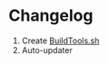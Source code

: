 # Changelog
1. Create [BuildTools.sh](https://github.com/NatoBoram/Buildtools-Updater/blob/0.10.4-Beta/BuildTools.sh)
2. Auto-updater

